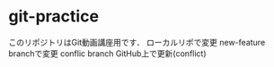 # git-practice
このリポジトリはGit動画講座用です．
ローカルリポで変更
new-feature branchで変更
conflic branch
GitHub上で更新(conflict)


